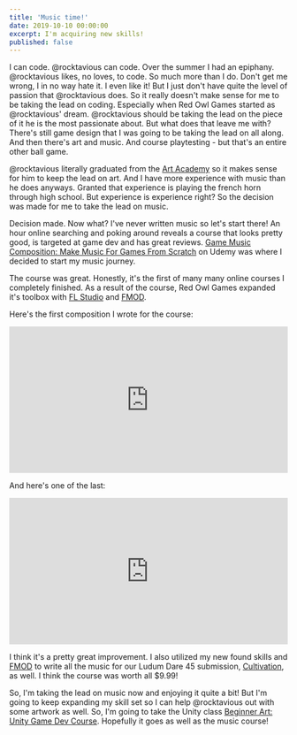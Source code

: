 ```yaml
---
title: 'Music time!'
date: 2019-10-10 00:00:00
excerpt: I'm acquiring new skills!
published: false
---
```


I can code.  @rocktavious can code.  Over the summer I had an epiphany.  @rocktavious likes, no loves, to code.  So much more than I do.  Don't get me wrong, I in no way hate it.  I even like it!  But I just don't have quite the level of passion that @rocktavious does.  So it really doesn't make sense for me to be taking the lead on coding.  Especially when Red Owl Games started as @rocktavious' dream.  @rocktavious should be taking the lead on the piece of it he is the most passionate about.  But what does that leave me with?  There's still game design that I was going to be taking the lead on all along.  And then there's art and music.  And course playtesting - but that's an entire other ball game.

@rocktavious literally graduated from the [Art Academy](https://www.academyart.edu/) so it makes sense for him to keep the lead on art.  And I have more experience with music than he does anyways.  Granted that experience is playing the french horn through high school.  But experience is experience right?  So the decision was made for me to take the lead on music.

Decision made.  Now what?  I've never written music so let's start there!  An hour online searching and poking around reveals a course that looks pretty good, is targeted at game dev and has great reviews.  [Game Music Composition: Make Music For Games From Scratch](https://www.udemy.com/course/gamemusiccourse/) on Udemy was where I decided to start my music journey.

The course was great.  Honestly, it's the first of many many online courses I completely finished.  As a result of the course, Red Owl Games expanded it's toolbox with [FL Studio](https://www.image-line.com/flstudio/) and [FMOD](https://www.fmod.com/).

Here's the first composition I wrote for the course:

<p><iframe width="100%" height="265" src="https://clyp.it/nl1dynx4/widget" frameborder="0"></iframe></p>

And here's one of the last: 

<p><iframe width="100%" height="265" src="https://clyp.it/lnczkzwn/widget" frameborder="0"></iframe></p>


I think it's a pretty great improvement.  I also utilized my new found skills and [FMOD](https://www.fmod.com/) to write all the music for our Ludum Dare 45 submission, [Cultivation](https://redowlgames.com/project/ld45), as well.  I think the course was worth all $9.99!

So, I'm taking the lead on music now and enjoying it quite a bit!  But I'm going to keep expanding my skill set so I can help @rocktavious out with some artwork as well.  So, I'm going to take the Unity class [Beginner Art: Unity Game Dev Course](https://learn.unity.com/course/unity-game-development-course-beginner-art).  Hopefully it goes as well as the music course!

